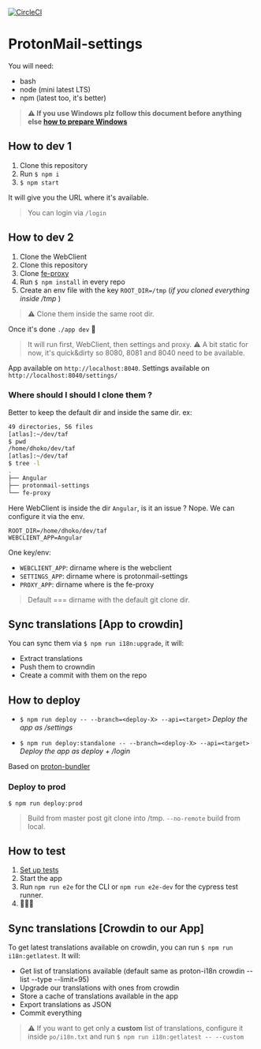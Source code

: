 [![CircleCI](https://circleci.com/gh/ProtonMail/proton-mail-settings.svg?style=svg)](https://circleci.com/gh/ProtonMail/proton-mail-settings)

# ProtonMail-settings

You will need:
- bash
- node (mini latest LTS)
- npm (latest too, it's better)



>**⚠ If you use Windows plz follow this document before anything else [how to prepare Windows](https://github.com/ProtonMail/proton-shared/wiki/setup-windows)**



## How to dev 1

1. Clone this repository
2. Run `$ npm i`
3. `$ npm start`

It will give you the URL where it's available.

> You can login via `/login` 

## How to dev 2

1. Clone the WebClient
2. Clone this repository
3. Clone [fe-proxy](https://github.com/ProtonMail/fe-proxy)
4. Run `$ npm install` in every repo
5. Create an env file with the key `ROOT_DIR=/tmp` (_if you cloned everything inside /tmp_ )

> :warning: Clone them inside the same root dir.

Once it's done `./app dev` :tada:

> It will run first, WebClient, then settings and proxy.
> :warning: A bit static for now, it's quick&dirty so 8080, 8081 and 8040 need to be available.

App available on `http://localhost:8040`.
Settings available on `http://localhost:8040/settings/`

### Where should I should I clone them ?

Better to keep the default dir and inside the same dir.
ex:
```sh
49 directories, 56 files 
[atlas]:~/dev/taf
$ pwd     
/home/dhoko/dev/taf
[atlas]:~/dev/taf
$ tree -l
.
├── Angular
├── protonmail-settings
└── fe-proxy
```

Here WebClient is inside the dir `Angular`, is it an issue ? Nope.
We can configure it via the env.

``` 
ROOT_DIR=/home/dhoko/dev/taf
WEBCLIENT_APP=Angular
``` 

One key/env:
- `WEBCLIENT_APP`: dirname where is the webclient
- `SETTINGS_APP`: dirname where is protonmail-settings
- `PROXY_APP`: dirname where is the fe-proxy

> Default === dirname with the default git clone dir.


## Sync translations [App  to crowdin]

You can sync them via `$ npm run i18n:upgrade`, it will:
- Extract translations
- Push them to crowndin
- Create a commit with them on the repo


## How to deploy

- `$ npm run deploy -- --branch=<deploy-X> --api=<target>`
_Deploy the app as /settings_

- `$ npm run deploy:standalone -- --branch=<deploy-X> --api=<target>`
_Deploy the app as deploy + /login_

Based on [proton-bundler](https://github.com/ProtonMail/proton-bundler)

### Deploy to prod

`$ npm run deploy:prod` 

> Build from master post git clone into /tmp. `--no-remote` build from local.


## How to test
1. [Set up tests](https://github.com/ProtonMail/protonmail-settings/wiki/Working-with-end-to-end-tests)
2. Start the app
3. Run `npm run e2e` for the CLI or `npm run e2e-dev` for the cypress test runner.
4. 🎉🎉🎉

## Sync translations [Crowdin to our App]

To get latest translations available on crowdin, you can run `$ npm run i18n:getlatest`.
It will:
- Get list of translations available (default same as proton-i18n crowdin --list --type --limit=95)
- Upgrade our translations with ones from crowdin
- Store a cache of translations available in the app
- Export translations as JSON
- Commit everything

> :warning: If you want to get only a **custom** list of translations, configure it inside `po/i18n.txt` and run `$ npm run i18n:getlatest -- --custom`
